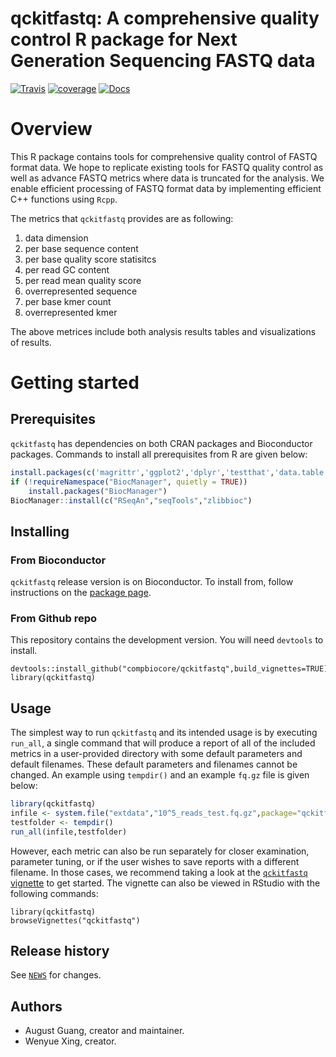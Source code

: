 # qckitfastq: A comprehensive quality control R package for Next Generation Sequencing FASTQ data

[![Travis](https://img.shields.io/travis/compbiocore/qckitfastq.svg?style=flat-square)](https://travis-ci.org/compbiocore/qckitfastq) [![coverage](https://img.shields.io/codecov/c/github/compbiocore/qckitfastq.svg?style=flat-square)](https://codecov.io/gh/compbiocore/qckitfastq) [![Docs](https://img.shields.io/badge/docs-stable-steelblue.svg?style=flat-square)](https://compbiocore.github.io/qckitfastq)

# Overview

This R package contains tools for comprehensive quality control of FASTQ format data. We hope to replicate existing tools for FASTQ quality control as well as advance FASTQ metrics where data is truncated for the analysis. We enable efficient processing of FASTQ format data by implementing efficient C++ functions using `Rcpp`. 

The metrics that `qckitfastq` provides are as following:
1. data dimension
2. per base sequence content
3. per base quality score statisitcs
4. per read GC content
5. per read mean quality score
6. overrepresented sequence
7. per base kmer count
8. overrepresented kmer

The above metrices include both analysis results tables and visualizations of results.

# Getting started

## Prerequisites

`qckitfastq` has dependencies on both CRAN packages and Bioconductor packages. Commands to install all prerequisites from R are given below:
```r
install.packages(c('magrittr','ggplot2','dplyr','testthat','data.table','reshape2','grDevices','graphics','stats','utils','Rcpp','kableExtra','rlang','knitr','rmarkdown'))
if (!requireNamespace("BiocManager", quietly = TRUE))
    install.packages("BiocManager")
BiocManager::install(c("RSeqAn","seqTools","zlibbioc")
```

## Installing

### From Bioconductor

`qckitfastq` release version is on Bioconductor. To install from, follow instructions on the [package page](https://bioconductor.org/packages/release/bioc/html/qckitfastq.html).

### From Github repo

This repository contains the development version. You will need `devtools` to install.
```{r}
devtools::install_github("compbiocore/qckitfastq",build_vignettes=TRUE)
library(qckitfastq)
```

## Usage

The simplest way to run `qckitfastq` and its intended usage is by executing `run_all`, a single command that will produce a report of all of the included metrics in a user-provided directory with some default parameters and default filenames. These default parameters and filenames cannot be changed. An example using `tempdir()` and an example `fq.gz` file is given below:
```r
library(qckitfastq)
infile <- system.file("extdata","10^5_reads_test.fq.gz",package="qckitfastq")
testfolder <- tempdir()
run_all(infile,testfolder)
```

However, each metric can also be run separately for closer examination, parameter tuning, or if the user wishes to save reports with a different filename. In those cases, we recommend taking a look at the [`qckitfastq` vignette](https://compbiocore.github.io/qckitfastq/vignette-qckitfastq/) to get started. The vignette can also be viewed in RStudio with the following commands:
```{r}
library(qckitfastq)
browseVignettes("qckitfastq")
```

## Release history

See [`NEWS`](https://github.com/compbiocore/qckitfastq/blob/master/inst/NEWS/) for changes.

## Authors

 * August Guang, creator and maintainer.
 * Wenyue Xing, creator.


